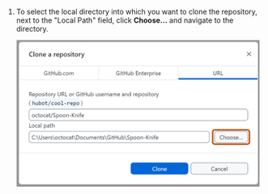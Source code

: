 1. To select the local directory into which you want to clone the repository, next to the "Local Path" field, click **Choose...** and navigate to the directory.

   ![Screenshot of the "URL" tab of the "Clone a repository" window. A button, labeled "Choose", is highlighted with an orange outline.](/assets/images/help/desktop/clone-choose-button-url-windows.png)
